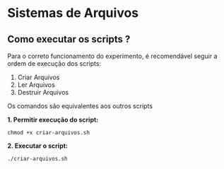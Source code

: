 
# Sistemas de Arquivos


## Como executar os scripts ?
Para o correto funcionamento do experimento, é recomendável seguir a ordem de execução dos scripts:

 1. Criar Arquivos
 2. Ler Arquivos
 3. Destruir Arquivos

Os comandos são equivalentes aos outros scripts

 **1. Permitir execução do script:**

    chmod +x criar-arquivos.sh

 **2. Executar o script:**

    ./criar-arquivos.sh

